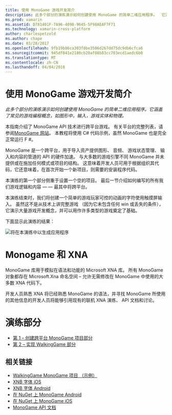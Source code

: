 ```yaml
---
title: 使用 MonoGame 游戏开发简介
description: 此多个部分的演练演示如何创建使用 MonoGame 的简单二维应用程序。  它涵盖了常见的游戏编程概念，如图形中，输入，游戏实体和物理。
ms.prod: xamarin
ms.assetid: D781401F-7A96-4098-9645-5F98AEAF7F71
ms.technology: xamarin-cross-platform
author: charlespetzold
ms.author: chape
ms.date: 03/28/2017
ms.openlocfilehash: 9fb19b86ca303f8be3506d267dd75dc9db6cfca6
ms.sourcegitcommit: 945df041e2180cb20af08b83cc703ecd1aedc6b0
ms.translationtype: MT
ms.contentlocale: zh-CN
ms.lasthandoff: 04/04/2018
---
```

# <a name="introduction-to-game-development-with-monogame"></a>使用 MonoGame 游戏开发简介

_此多个部分的演练演示如何创建使用 MonoGame 的简单二维应用程序。它涵盖了常见的游戏编程概念，如图形中，输入，游戏实体和物理。_

本指南介绍了 MonoGame API 技术进行跨平台游戏。 有关平台的完整列表，请参阅[MonoGame 网站](http://www.monogame.net/)。 本教程将使用 C# 代码示例，虽然 MonoGame 也是完全正常运行 F #。

MonoGame 是一个跨平台，用于导入资产提供图形、 音频、 游戏状态管理、 输入和内容的管道的 API 的硬件加速。 与大多数的游戏引擎不同 MonoGame 并未提供或在施加任何模式或项目的结构。  这意味着开发人员可用于根据组织其代码，它还意味着，在首次开始一个新项目，则需要的安装程序代码。

本演练的第一个部分侧重于设置一个空的项目。 最后一节介绍如何编写的所有我们游戏逻辑和内容 — — 最其中将跨平台。

本演练结束时，我们将创建一个简单的游戏玩家可控的动画的字符使用触摸屏输入。  虽然这不是从技术上讲完整游戏 （因为它未包含任何 win 或丢失的条件），它演示大量游戏开发概念，并可以用作许多类型的游戏奠定了基础。 

下面显示此演练的结果：

![](images/image1.gif "将在本演练中以生成应用程序")

# <a name="monogame-and-xna"></a>Monogame 和 XNA

MonoGame 库用于模拟在语法和功能的 Microsoft XNA 库。  所有 MonoGame 对象都存在 Microsoft.Xna 命名空间 – 允许无需修改在 MonoGame 中使用的大多数 XNA 代码下。 

开发人员熟悉 XNA 将已经熟悉 MonoGame 的语法，并寻找 MonoGame 所使用的其他信息的开发人员将能够引用现有的联机 XNA 演练、 API 文档和讨论。


# <a name="walkthrough-parts"></a>演练部分

- [第 1 – 创建跨平台 MonoGame 项目部分](~/graphics-games/monogame/introduction/part1.md)
- [第 2 – 实现 WalkingGame 部分](~/graphics-games/monogame/introduction/part2.md)

## <a name="related-links"></a>相关链接

- [WalkingGame MonoGame 项目 （示例）](https://developer.xamarin.com/samples/mobile/WalkingGameMG/)
- [XNB 字体 iOS](https://github.com/mono/CocosSharp/tree/master/Samples/GameStarterKit/GameStarterKit/Content/fonts)
- [XNB 字体 Android](https://github.com/mono/CocosSharp/tree/master/Samples/GameStarterKit/GameStarterKit/Assets/Content/fonts)
- [在 NuGet 上 MonoGame Android](https://www.nuget.org/packages/MonoGame.Framework.Android/)
- [在 NuGet 上 MonoGame iOS](https://www.nuget.org/packages/MonoGame.Framework.iOS/)
- [MonoGame API 文档](http://www.monogame.net/documentation/?page=main)
